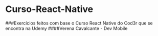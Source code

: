 # Curso-React-Native <br/>
###Exercícios feitos com base o Curso React Native do Cod3r que se encontra na Udemy
####Verena Cavalcante - Dev Mobile
